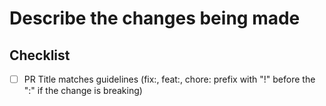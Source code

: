 # Describe the changes being made

<!-- Please clearly describe what this PR changes, any expected impacts, and what you have done to test it -->

## Checklist

- [ ] PR Title matches guidelines (fix:, feat:, chore: prefix
      with "!" before the ":" if the change is breaking)
